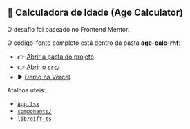 ## 📂 Calculadora de Idade (Age Calculator)

O desafio foi baseado no Frontend Mentor.

O código-fonte completo está dentro da pasta **age-calc-rhf**:

- 👉 [Abrir a pasta do projeto](./age-calc-rhf/)
- 👉 [Abrir o `src/`](./age-calc-rhf/src/)
- ▶️ [Demo na Vercel](https://age-calculator-react-ts.vercel.app/)

Atalhos úteis:

- [`App.tsx`](./age-calc-rhf/src/App.tsx)
- [`components/`](./age-calc-rhf/src/components/)
- [`lib/diff.ts`](./age-calc-rhf/src/lib/diff.ts)

